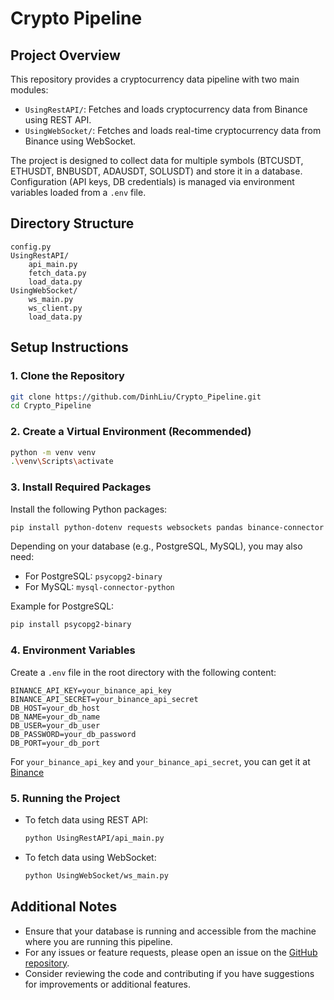 # Crypto Pipeline

## Project Overview

This repository provides a cryptocurrency data pipeline with two main modules:

- `UsingRestAPI/`: Fetches and loads cryptocurrency data from Binance using REST API.
- `UsingWebSocket/`: Fetches and loads real-time cryptocurrency data from Binance using WebSocket.

The project is designed to collect data for multiple symbols (BTCUSDT, ETHUSDT, BNBUSDT, ADAUSDT, SOLUSDT) and store it in a database. Configuration (API keys, DB credentials) is managed via environment variables loaded from a `.env` file.

## Directory Structure

```
config.py
UsingRestAPI/
    api_main.py
    fetch_data.py
    load_data.py
UsingWebSocket/
    ws_main.py
    ws_client.py
    load_data.py
```

## Setup Instructions

### 1. Clone the Repository

```sh
git clone https://github.com/DinhLiu/Crypto_Pipeline.git
cd Crypto_Pipeline
```

### 2. Create a Virtual Environment (Recommended)

```sh
python -m venv venv
.\venv\Scripts\activate
```

### 3. Install Required Packages

Install the following Python packages:

```sh
pip install python-dotenv requests websockets pandas binance-connector
```

Depending on your database (e.g., PostgreSQL, MySQL), you may also need:

- For PostgreSQL: `psycopg2-binary`
- For MySQL: `mysql-connector-python`

Example for PostgreSQL:

```sh
pip install psycopg2-binary
```

### 4. Environment Variables

Create a `.env` file in the root directory with the following content:

```
BINANCE_API_KEY=your_binance_api_key
BINANCE_API_SECRET=your_binance_api_secret
DB_HOST=your_db_host
DB_NAME=your_db_name
DB_USER=your_db_user
DB_PASSWORD=your_db_password
DB_PORT=your_db_port
```

For `your_binance_api_key` and `your_binance_api_secret`, you can get it at [Binance](https://www.binance.com/en/binance-api)

### 5. Running the Project

- To fetch data using REST API:
  ```sh
  python UsingRestAPI/api_main.py
  ```
- To fetch data using WebSocket:
  ```sh
  python UsingWebSocket/ws_main.py
  ```

## Additional Notes

- Ensure that your database is running and accessible from the machine where you are running this pipeline.
- For any issues or feature requests, please open an issue on the [GitHub repository](https://github.com/DinhLiu/Crypto_Pipeline/issues).
- Consider reviewing the code and contributing if you have suggestions for improvements or additional features.